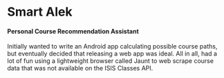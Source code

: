# Smart Alek 
#### Personal Course Recommendation Assistant

Initially wanted to write an Android app calculating possible course paths, but eventually decided that releasing a web app was ideal. All in all, had a lot of fun using a lightweight browser called Jaunt to web scrape course data that was not available on the ISIS Classes API.
